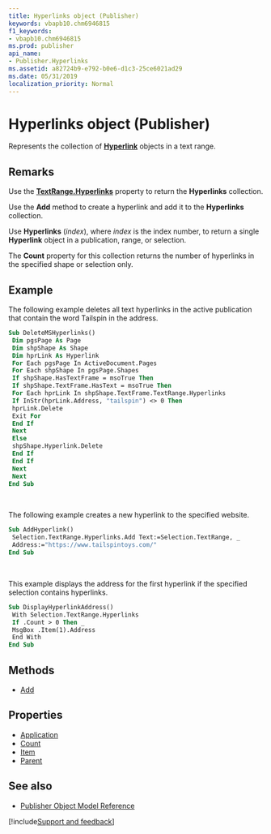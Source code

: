 ```yaml
---
title: Hyperlinks object (Publisher)
keywords: vbapb10.chm6946815
f1_keywords:
- vbapb10.chm6946815
ms.prod: publisher
api_name:
- Publisher.Hyperlinks
ms.assetid: a82724b9-e792-b0e6-d1c3-25ce6021ad29
ms.date: 05/31/2019
localization_priority: Normal
---
```



# Hyperlinks object (Publisher)

Represents the collection of **[Hyperlink](Publisher.Hyperlink.md)** objects in a text range.

## Remarks

Use the **[TextRange.Hyperlinks](Publisher.TextRange.Hyperlinks.md)** property to return the **Hyperlinks** collection. 

Use the **Add** method to create a hyperlink and add it to the **Hyperlinks** collection. 

Use **Hyperlinks** (_index_), where _index_ is the index number, to return a single **Hyperlink** object in a publication, range, or selection. 

The **Count** property for this collection returns the number of hyperlinks in the specified shape or selection only.

## Example

The following example deletes all text hyperlinks in the active publication that contain the word Tailspin in the address.

```vb
Sub DeleteMSHyperlinks() 
 Dim pgsPage As Page 
 Dim shpShape As Shape 
 Dim hprLink As Hyperlink 
 For Each pgsPage In ActiveDocument.Pages 
 For Each shpShape In pgsPage.Shapes 
 If shpShape.HasTextFrame = msoTrue Then 
 If shpShape.TextFrame.HasText = msoTrue Then 
 For Each hprLink In shpShape.TextFrame.TextRange.Hyperlinks 
 If InStr(hprLink.Address, "tailspin") <> 0 Then 
 hprLink.Delete 
 Exit For 
 End If 
 Next 
 Else 
 shpShape.Hyperlink.Delete 
 End If 
 End If 
 Next 
 Next 
End Sub
```

<br/>

The following example creates a new hyperlink to the specified website.

```vb
Sub AddHyperlink() 
 Selection.TextRange.Hyperlinks.Add Text:=Selection.TextRange, _ 
 Address:="https://www.tailspintoys.com/" 
End Sub
```

<br/>

This example displays the address for the first hyperlink if the specified selection contains hyperlinks.

```vb
Sub DisplayHyperlinkAddress() 
 With Selection.TextRange.Hyperlinks 
 If .Count > 0 Then _ 
 MsgBox .Item(1).Address 
 End With 
End Sub
```




## Methods

- [Add](Publisher.Hyperlinks.Add.md)

## Properties

- [Application](Publisher.Hyperlinks.Application.md)
- [Count](Publisher.Hyperlinks.Count.md)
- [Item](Publisher.Hyperlinks.Item.md)
- [Parent](Publisher.Hyperlinks.Parent.md)

## See also

- [Publisher Object Model Reference](overview/publisher/object-model.md)



[!include[Support and feedback](~/includes/feedback-boilerplate.md)]